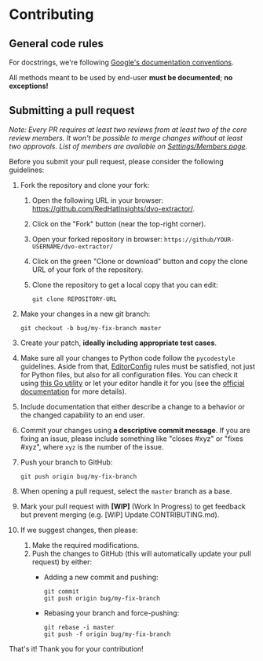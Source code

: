 # Contributing

## General code rules

For docstrings, we're following [Google's documentation conventions](https://www.sphinx-doc.org/en/master/usage/extensions/example_google.html#example-google).

All methods meant to be used by end-user **must be documented**; **no exceptions!**

## Submitting a pull request

*Note: Every PR requires at least two reviews from at least two of the core review members. It won't be possible to merge changes without at least two approvals. List of members are available on [Settings/Members page](https://gitlab.cee.redhat.com/ccx/insights-ocp/-/project_members).*

Before you submit your pull request, please consider the following guidelines:

1) Fork the repository and clone your fork:
    1) Open the following URL in your browser: <https://github.com/RedHatInsights/dvo-extractor/>.
    1) Click on the "Fork" button (near the top-right corner).
    1) Open your forked repository in browser: `https://github/YOUR-USERNAME/dvo-extractor/`
    1) Click on the green "Clone or download" button and copy the clone URL of your fork of the repository.
    1) Clone the repository to get a local copy that you can edit:

        ```shell
        git clone REPOSITORY-URL
        ```

1) Make your changes in a new git branch:

    ```shell
    git checkout -b bug/my-fix-branch master
    ```

1) Create your patch, **ideally including appropriate test cases**.

1) Make sure all your changes to Python code follow the `pycodestyle` guidelines. Aside from that, [EditorConfig](https://editorconfig.org/) rules must be satisfied, not just for Python files, but also for all configuration files. You can check it using [this Go utility](https://github.com/editorconfig-checker/editorconfig-checker) or let your editor handle it for you (see the [official documentation](https://editorconfig.org/#download) for more details).

1) Include documentation that either describe a change to a behavior or the changed capability to an end user.

1) Commit your changes using **a descriptive commit message**. If you are fixing an issue, please include something like "closes #xyz" or "fixes #xyz", where `xyz` is the number of the issue.

1) Push your branch to GitHub:

    ```shell
    git push origin bug/my-fix-branch
    ```

1) When opening a pull request, select the `master` branch as a base.

1) Mark your pull request with **[WIP]** (Work In Progress) to get feedback but prevent merging (e.g. [WIP] Update CONTRIBUTING.md).

1) If we suggest changes, then please:
    1) Make the required modifications.
    1) Push the changes to GitHub (this will automatically update your pull request) by either:
        - Adding a new commit and pushing:

            ```shell
            git commit
            git push origin bug/my-fix-branch
            ```

        - Rebasing your branch and force-pushing:

            ```shell
            git rebase -i master
            git push -f origin bug/my-fix-branch
            ```

That's it! Thank you for your contribution!

